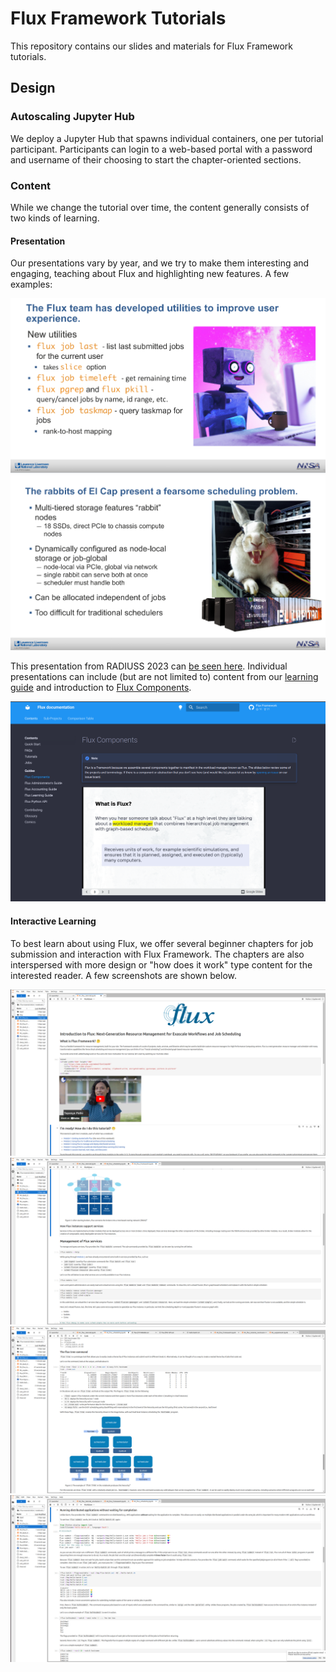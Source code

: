 # Flux Framework Tutorials

This repository contains our slides and materials for Flux Framework tutorials. 

## Design

### Autoscaling Jupyter Hub

We deploy a Jupyter Hub that spawns individual containers, one per tutorial participant. Participants can login
to a web-based portal with a password and username of their choosing to start the chapter-oriented sections.

### Content

While we change the tutorial over time, the content generally consists of two kinds of learning.

#### Presentation

Our presentations vary by year, and we try to make them interesting and engaging, teaching about Flux and highlighting new features.
A few examples:

![img/new-features.png](img/new-features.png)
![img/rabbits.png](img/rabbits.png)

This presentation from RADIUSS 2023 can [be seen here](https://github.com/flux-framework/Tutorials/blob/master/2023-RADIUSS-AWS/Flux_RADIUSS_Tutorial_2023.pdf). Individual presentations can include (but are not limited to) content from our [learning guide](https://flux-framework.readthedocs.io/en/latest/guides/learning_guide.html) and introduction to [Flux Components](https://flux-framework.readthedocs.io/en/latest/guides/components.html).

![img/components.png](img/components.png)

#### Interactive Learning

To best learn about using Flux, we offer several beginner chapters for job submission and interaction with Flux Framework.
The chapters are also interspersed with more design or "how does it work" type content for the interested reader. A few screenshots are shown below.

![img/modules.png](img/modules.png)
![img/flux-services.png](img/flux-services.png)
![img/flux-tree.png](img/flux-tree.png)
![img/submit.png](img/submit.png)

